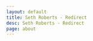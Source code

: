 ```yaml
---
layout: default
title: Seth Roberts - Redirect
desc: Seth Roberts - Redirect
page: about
---
```

<script>
window.location = "/";
</script>
